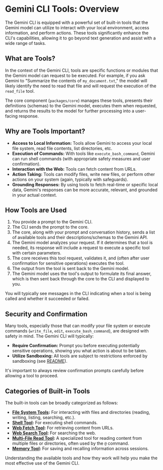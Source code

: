 # Gemini CLI Tools: Overview

The Gemini CLI is equipped with a powerful set of built-in tools that the Gemini model can utilize to interact with your local environment, access information, and perform actions. These tools significantly enhance the CLI's capabilities, allowing it to go beyond text generation and assist with a wide range of tasks.

## What are Tools?

In the context of the Gemini CLI, tools are specific functions or modules that the Gemini model can request to be executed. For example, if you ask Gemini to "Summarize the contents of `my_document.txt`," the model will likely identify the need to read that file and will request the execution of the `read_file` tool.

The core component (`packages/core`) manages these tools, presents their definitions (schemas) to the Gemini model, executes them when requested, and returns the results to the model for further processing into a user-facing response.

## Why are Tools Important?

- **Access to Local Information:** Tools allow Gemini to access your local file system, read file contents, list directories, etc.
- **Execution of Commands:** With tools like `execute_bash_command`, Gemini can run shell commands (with appropriate safety measures and user confirmation).
- **Interaction with the Web:** Tools can fetch content from URLs.
- **Action Taking:** Tools can modify files, write new files, or perform other actions on your system (again, typically with safeguards).
- **Grounding Responses:** By using tools to fetch real-time or specific local data, Gemini's responses can be more accurate, relevant, and grounded in your actual context.

## How Tools are Used

1.  You provide a prompt to the Gemini CLI.
2.  The CLI sends the prompt to the core.
3.  The core, along with your prompt and conversation history, sends a list of available tools and their descriptions/schemas to the Gemini API.
4.  The Gemini model analyzes your request. If it determines that a tool is needed, its response will include a request to execute a specific tool with certain parameters.
5.  The core receives this tool request, validates it, and (often after user confirmation for sensitive operations) executes the tool.
6.  The output from the tool is sent back to the Gemini model.
7.  The Gemini model uses the tool's output to formulate its final answer, which is then sent back through the core to the CLI and displayed to you.

You will typically see messages in the CLI indicating when a tool is being called and whether it succeeded or failed.

## Security and Confirmation

Many tools, especially those that can modify your file system or execute commands (`write_file`, `edit`, `execute_bash_command`), are designed with safety in mind. The Gemini CLI will typically:

- **Require Confirmation:** Prompt you before executing potentially sensitive operations, showing you what action is about to be taken.
- **Utilize Sandboxing:** All tools are subject to restrictions enforced by sandboxing (see [README](../../README.md#sandboxing)).

It's important to always review confirmation prompts carefully before allowing a tool to proceed.

## Categories of Built-in Tools

The built-in tools can be broadly categorized as follows:

- **[File System Tools](./file-system.md):** For interacting with files and directories (reading, writing, listing, searching, etc.).
- **[Shell Tool](./shell.md):** For executing shell commands.
- **[Web Fetch Tool](./web-fetch.md):** For retrieving content from URLs.
- **[Web Search Tool](./web-search.md):** For searching the web.
- **[Multi-File Read Tool](./multi-file.md):** A specialized tool for reading content from multiple files or directories, often used by the `@` command.
- **[Memory Tool](./memory.md):** For saving and recalling information across sessions.

Understanding the available tools and how they work will help you make the most effective use of the Gemini CLI.
